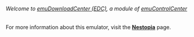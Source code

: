 ###### Welcome to [emuDownloadCenter (EDC)](https://github.com/PhoenixInteractiveNL/emuDownloadCenter/wiki/), a module of [emuControlCenter](https://github.com/PhoenixInteractiveNL/emuControlCenter/wiki/)

For more information about this emulator, visit the [**Nestopia**](https://github.com/PhoenixInteractiveNL/emuDownloadCenter/wiki/Emulator-nestopia#menu) page.
